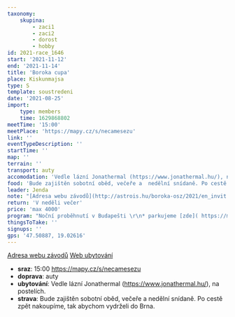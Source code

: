 ```yaml
---
taxonomy:
    skupina:
        - zaci1
        - zaci2
        - dorost
        - hobby
id: 2021-race_1646
start: '2021-11-12'
end: '2021-11-14'
title: 'Boroka cupa'
place: Kiskunmajsa
type: S
template: soustredeni
date: '2021-08-25'
import:
    type: members
    time: 1629868802
meetTime: '15:00'
meetPlace: 'https://mapy.cz/s/necamesezu'
link: ''
eventTypeDescription: ''
startTime: ''
map: ''
terrain: ''
transport: auty
accomodation: 'Vedle lázní Jonathermal (https://www.jonathermal.hu/), na postelích.'
food: 'Bude zajištěn sobotní oběd, večeře a  nedělní snídaně. Po cestě zpět nakoupíme, tak abychom vydrželi do Brna.'
leader: Jenda
note: "[Adresa webu závodů](http://astrois.hu/boroka-osz/2021/en_invit.html)\r\n[Web ubytování](https://www.jonathermal.hu/szallas/motelszobak)"
return: 'V neděli večer'
price: 'max 4000'
program: "Noční proběhnutí v Budapešti \r\n* parkujeme [zde]( https://mapy.cz/s/potagemefe)\r\n* [cesta na start](https://mapy.cz/zakladni?mereni-vzdalenosti&x=19.0270469&y=47.5075803&z=17&rm=9sF3vxL6Vz87FSTtEWXN46K9GvS9DS)\r\nZávody v pískových dunách"
thingsToTake: ''
signups: ''
gps: '47.50887, 19.02616'
---
```


[Adresa webu závodů](http://astrois.hu/boroka-osz/2021/en_invit.html)
[Web ubytování](https://www.jonathermal.hu/szallas/motelszobak)
* **sraz**: 15:00 https://mapy.cz/s/necamesezu
* **doprava**: auty
* **ubytování**: Vedle lázní Jonathermal (https://www.jonathermal.hu/), na postelích.
* **strava**: Bude zajištěn sobotní oběd, večeře a  nedělní snídaně. Po cestě zpět nakoupíme, tak abychom vydrželi do Brna.
